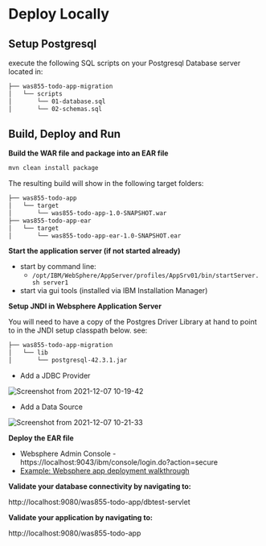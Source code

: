 # Deploy Locally

## Setup Postgresql

execute the following SQL scripts on your Postgresql Database server located in:

```bash
├── was855-todo-app-migration
│   └── scripts
│       └── 01-database.sql
│       └── 02-schemas.sql
```

## Build, Deploy and Run

**Build the WAR file and package into an EAR file**

```bash
mvn clean install package
```
The resulting build will show in the following target folders:

```bash
├── was855-todo-app
│   └── target
│       └── was855-todo-app-1.0-SNAPSHOT.war
├── was855-todo-app-ear
│   └── target
│       └── was855-todo-app-ear-1.0-SNAPSHOT.ear
```

**Start the application server (if not started already)**

- start by command line:
    - `/opt/IBM/WebSphere/AppServer/profiles/AppSrv01/bin/startServer.sh server1`
- start via gui tools (installed via IBM Installation Manager)

**Setup JNDI in Websphere Application Server**

You will need to have a copy of the Postgres Driver Library at hand to point to in the JNDI setup classpath below. see:

```bash
├── was855-todo-app-migration
│   └── lib
│       └── postgresql-42.3.1.jar
```

- Add a JDBC Provider

![Screenshot from 2021-12-07 10-19-42](https://user-images.githubusercontent.com/61749/145066535-19eee17a-4a32-44bd-98f5-5c9ea24cd8e8.png)

- Add a Data Source

![Screenshot from 2021-12-07 10-21-33](https://user-images.githubusercontent.com/61749/145066736-8f8350f0-3cab-4ffd-a5df-a77d3b84a530.png)

**Deploy the EAR file**

- Websphere Admin Console - https://localhost:9043/ibm/console/login.do?action=secure
- [Example: Websphere app deployment walkthrough](https://www.youtube.com/watch?v=qg4lhtNiYtg)

**Validate your database connectivity by navigating to:**

http://localhost:9080/was855-todo-app/dbtest-servlet

**Validate your application by navigating to:**

http://localhost:9080/was855-todo-app